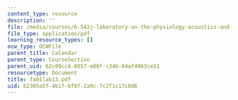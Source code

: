 ```yaml
---
content_type: resource
description: ''
file: /media/courses/6-542j-laboratory-on-the-physiology-acoustics-and-perception-of-speech-fall-2005/62305a5f4b1fbf972a9c7c2f1c17c8d6_fa01lab13.pdf
file_type: application/pdf
learning_resource_types: []
ocw_type: OCWFile
parent_title: Calendar
parent_type: CourseSection
parent_uid: 62c09cc4-8057-e00f-c34b-04af4963ce51
resourcetype: Document
title: fa01lab13.pdf
uid: 62305a5f-4b1f-bf97-2a9c-7c2f1c17c8d6
---
```

